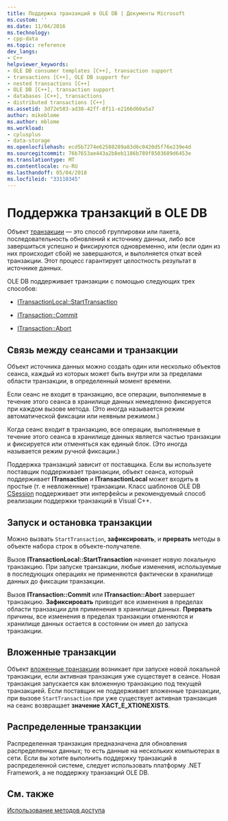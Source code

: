 ```yaml
---
title: Поддержка транзакций в OLE DB | Документы Microsoft
ms.custom: ''
ms.date: 11/04/2016
ms.technology:
- cpp-data
ms.topic: reference
dev_langs:
- C++
helpviewer_keywords:
- OLE DB consumer templates [C++], transaction support
- transactions [C++], OLE DB support for
- nested transactions [C++]
- OLE DB [C++], transaction support
- databases [C++], transactions
- distributed transactions [C++]
ms.assetid: 3d72e583-ad38-42ff-8f11-e2166d60a5a7
author: mikeblome
ms.author: mblome
ms.workload:
- cplusplus
- data-storage
ms.openlocfilehash: ecd5b7274e62508289a83d6c0420d5f76e239e4d
ms.sourcegitcommit: 76b7653ae443a2b8eb1186b789f8503609d6453e
ms.translationtype: MT
ms.contentlocale: ru-RU
ms.lasthandoff: 05/04/2018
ms.locfileid: "33110345"
---
```

# <a name="supporting-transactions-in-ole-db"></a>Поддержка транзакций в OLE DB
Объект [транзакции](../../data/transactions-mfc-data-access.md) — это способ группировки или пакета, последовательность обновлений к источнику данных, либо все завершиться успешно и фиксируются одновременно, или (если один из них происходит сбой) не завершаются, и выполняется откат всей транзакции. Этот процесс гарантирует целостность результат в источнике данных.  
  
 OLE DB поддерживает транзакции с помощью следующих трех способов:  
  
-   [ITransactionLocal::StartTransaction](https://msdn.microsoft.com/en-us/library/ms709786.aspx)  
  
-   [ITransaction::Commit](https://msdn.microsoft.com/en-us/library/ms713008.aspx)  
  
-   [ITransaction::Abort](https://msdn.microsoft.com/en-us/library/ms709833.aspx)  
  
## <a name="relationship-of-sessions-and-transactions"></a>Связь между сеансами и транзакции  
 Объект источника данных можно создать один или несколько объектов сеанса, каждый из которых может быть внутри или за пределами области транзакции, в определенный момент времени.  
  
 Если сеанс не входит в транзакцию, все операции, выполняемые в течение этого сеанса в хранилище данных немедленно фиксируется при каждом вызове метода. (Это иногда называется режим автоматической фиксации или неявным режимом.)  
  
 Когда сеанс входит в транзакцию, все операции, выполняемые в течение этого сеанса в хранилище данных является частью транзакции и фиксируется или отменяться как единый блок. (Это иногда называется режим ручной фиксации.)  
  
 Поддержка транзакций зависит от поставщика. Если вы используете поставщик поддерживает транзакции, объект сеанса, который поддерживает **ITransaction** и **ITransactionLocal** может входить в простые (т. е невложенные) транзакции. Класс шаблонов OLE DB [CSession](../../data/oledb/csession-class.md) поддерживает эти интерфейсы и рекомендуемый способ реализации поддержки транзакций в Visual C++.  
  
## <a name="starting-and-ending-the-transaction"></a>Запуск и остановка транзакции  
 Можно вызвать `StartTransaction`, **зафиксировать**, и **прервать** методы в объекте набора строк в объекте-получателе.  
  
 Вызов **ITransactionLocal::StartTransaction** начинает новую локальную транзакцию. При запуске транзакции, любые изменения, используемые в последующих операциях не применяются фактически в хранилище данных до фиксации транзакции.  
  
 Вызов **ITransaction::Commit** или **ITransaction::Abort** завершает транзакцию. **Зафиксировать** приводит все изменения в пределах области транзакции для применения в хранилище данных. **Прервать** причины, все изменения в пределах транзакции отменяются и хранилище данных остается в состоянии он имел до запуска транзакции.  
  
## <a name="nested-transactions"></a>Вложенные транзакции  
 Объект [вложенные транзакции](https://msdn.microsoft.com/en-us/library/ms716985.aspx) возникает при запуске новой локальной транзакции, если активная транзакция уже существует в сеансе. Новая транзакция запускается как вложенную транзакцию под текущей транзакцией. Если поставщик не поддерживает вложенные транзакции, при вызове `StartTransaction` при уже существует активная транзакция на сеанс возвращает **значение XACT_E_XTIONEXISTS**.  
  
## <a name="distributed-transactions"></a>Распределенные транзакции  
 Распределенная транзакция предназначена для обновления распределенных данных; то есть данные на нескольких компьютерах в сети. Если вы хотите выполнить поддержку транзакций в распределенной системе, следует использовать платформу .NET Framework, а не поддержку транзакций OLE DB.  
  
## <a name="see-also"></a>См. также  
 [Использование методов доступа](../../data/oledb/using-accessors.md)